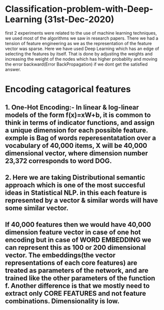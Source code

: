 # Classification-problem-with-Deep-Learning (31st-Dec-2020)
first 2 experiments were related to the use of machine learning techniques, we used most of the algorithms we saw in research papers. There we had a tension of feature engineering as we as the representation of the feature vector was sparse. 
Here we have used Deep Learning which has an edge of selecting the features by itself. That is done by adjusting the weights and increasing the weight of the nodes which has higher probablity and moving the error backward(Error BackPropagation) if we dont get the satisfied answer. 
#  Encoding catagorical features
##   1.   One-Hot Encoding:-   In linear & log-linear models of the form f(x)=xW+b, it is common to think in terms of indicator functions, and assign a unique dimension for each possible feature.  exmple is Bag of words reperesentatation over a vocabulary of 40,000 items, X will be 40,000 dimensional vector, where dimension number 23,372 corresponds to word DOG. 
## 2.    Here we are taking Distributional semantic approach which is one of the most succesful ideas in Statistical NLP.  in this each feature is represented by a vector & similar words will have some similar vector.
## If 40,000 features then we would have 40,000 dimension feature vector in case of one hot encoding but in case of WORD EMBEDDING we can represent this as 100 or 200 dimensional vector. The embeddings(the vector representations of each core features) are treated as parameters of the network, and are trained like the other parameters of the function f. Another difference is that we mostly need to extract only CORE FEATURES and not feature combinations. Dimensionality is low.
